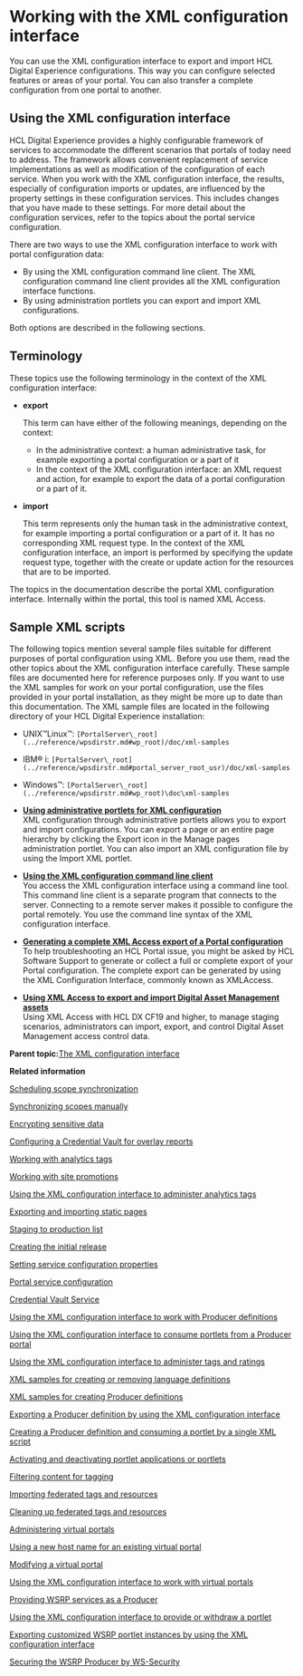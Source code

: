 # Working with the XML configuration interface

You can use the XML configuration interface to export and import HCL Digital Experience configurations. This way you can configure selected features or areas of your portal. You can also transfer a complete configuration from one portal to another.

## Using the XML configuration interface

HCL Digital Experience provides a highly configurable framework of services to accommodate the different scenarios that portals of today need to address. The framework allows convenient replacement of service implementations as well as modification of the configuration of each service. When you work with the XML configuration interface, the results, especially of configuration imports or updates, are influenced by the property settings in these configuration services. This includes changes that you have made to these settings. For more detail about the configuration services, refer to the topics about the portal service configuration.

There are two ways to use the XML configuration interface to work with portal configuration data:

-   By using the XML configuration command line client. The XML configuration command line client provides all the XML configuration interface functions.
-   By using administration portlets you can export and import XML configurations.

Both options are described in the following sections.

## Terminology

These topics use the following terminology in the context of the XML configuration interface:

-   **export**

    This term can have either of the following meanings, depending on the context:

    -   In the administrative context: a human administrative task, for example exporting a portal configuration or a part of it
    -   In the context of the XML configuration interface: an XML request and action, for example to export the data of a portal configuration or a part of it.
-   **import**

    This term represents only the human task in the administrative context, for example importing a portal configuration or a part of it. It has no corresponding XML request type. In the context of the XML configuration interface, an import is performed by specifying the update request type, together with the create or update action for the resources that are to be imported.


The topics in the documentation describe the portal XML configuration interface. Internally within the portal, this tool is named XML Access.

## Sample XML scripts

The following topics mention several sample files suitable for different purposes of portal configuration using XML. Before you use them, read the other topics about the XML configuration interface carefully. These sample files are documented here for reference purposes only. If you want to use the XML samples for work on your portal configuration, use the files provided in your portal installation, as they might be more up to date than this documentation. The XML sample files are located in the following directory of your HCL Digital Experience installation:

-   UNIX™Linux™: `[PortalServer\_root](../reference/wpsdirstr.md#wp_root)/doc/xml-samples`
-   IBM® i: `[PortalServer\_root](../reference/wpsdirstr.md#portal_server_root_usr)/doc/xml-samples`
-   Windows™: `[PortalServer\_root](../reference/wpsdirstr.md#wp_root)\doc\xml-samples`

-   **[Using administrative portlets for XML configuration ](../admin-system/adxmltsk_portlets.md)**  
XML configuration through administrative portlets allows you to export and import configurations. You can export a page or an entire page hierarchy by clicking the Export icon in the Manage pages administration portlet. You can also import an XML configuration file by using the Import XML portlet.
-   **[Using the XML configuration command line client](../admin-system/adxmltsk_cmdln.md)**  
You access the XML configuration interface using a command line tool. This command line client is a separate program that connects to the server. Connecting to a remote server makes it possible to configure the portal remotely. You use the command line syntax of the XML configuration interface.
-   **[Generating a complete XML Access export of a Portal configuration](../admin-system/gen_xmlaccessexpt_ptlconfig.md)**  
To help troubleshooting an HCL Portal issue, you might be asked by HCL Software Support to generate or collect a full or complete export of your Portal configuration. The complete export can be generated by using the XML Configuration Interface, commonly known as XMLAccess.
-   **[Using XML Access to export and import Digital Asset Management assets](../admin-system/adxmldam.md)**  
 Using XML Access with HCL DX CF19 and higher, to manage staging scenarios, administrators can import, export, and control Digital Asset Management access control data.

**Parent topic:**[The XML configuration interface ](../admin-system/admxmlai.md)

**Related information**  


[Scheduling scope synchronization ](../wcm/wcm_tagrate_syncscope_sched.md)

[Synchronizing scopes manually ](../wcm/wcm_tagrate_syncscope_manual.md)

[Encrypting sensitive data ](../admin-system/srtencrpsnstdt.md)

[Configuring a Credential Vault for overlay reports ](../admin-system/sa_asa_overlay_cfg_crd_vlt.md)

[Working with analytics tags ](../admin-system/sa_asa_anal_tags_work.md)

[Working with site promotions ](../admin-system/sa_asa_site_prom_ui.md)

[Using the XML configuration interface to administer analytics tags ](../admin-system/sa_asa_anal_xml.md)

[Exporting and importing static pages ](../admin-system/spa_xml.md)

[Staging to production list](../deploy/dep_stage_check.md)

[Creating the initial release ](../deploy/dep_cir.md)

[Setting service configuration properties ](../admin-system/adsetcfg.md)

[Portal service configuration ](../admin-system/srvcfgref.md)

[Credential Vault Service ](../admin-system/srvcfgref_cred_vault.md)

[Using the XML configuration interface to work with Producer definitions](../admin-system/wsrpt_cons_wrkprd_xml.md)

[Using the XML configuration interface to consume portlets from a Producer portal ](../admin-system/wsrpt_cons_consrv_xml.md)

[Using the XML configuration interface to administer tags and ratings ](../admin-system/tag_rate_xml.md)

[XML samples for creating or removing language definitions](../admin-system/adxmlsmp_lang.md)

[XML samples for creating Producer definitions ](../admin-system/wsrpr_cons_crtprd_samp1.md)

[Exporting a Producer definition by using the XML configuration interface ](../admin-system/wsrpt_cons_expprd_xml.md)

[Creating a Producer definition and consuming a portlet by a single XML script ](../admin-system/wsrpt_cons_singl_xml.md)

[Activating and deactivating portlet applications or portlets](../admin-system/portletapps_activate.md)

[Filtering content for tagging ](../admin-system/tag_rate_adm_filtr_cont.md)

[Importing federated tags and resources ](../admin-system/tag_fed_admin_import.md)

[Cleaning up federated tags and resources ](../admin-system/tag_fed_admin_cleanup.md)

[Administering virtual portals ](../admin-system/advp_adm.md)

[Using a new host name for an existing virtual portal](../admin-system/advpref_limits_new_hostname.md)

[Modifying a virtual portal ](../admin-system/advp_tsk_modify.md)

[Using the XML configuration interface to work with virtual portals](../admin-system/advp_xml.md)

[Providing WSRP services as a Producer ](../admin-system/wsrpt_prod_prvd_ws.md)

[Using the XML configuration interface to provide or withdraw a portlet ](../admin-system/wsrpt_prod_prvd_by_xml.md)

[Exporting customized WSRP portlet instances by using the XML configuration interface ](../admin-system/wsrpr_prod_xmlxp_custplt.md)

[Securing the WSRP Producer by WS-Security ](../admin-system/wsrpt_prod_sec_ws_wss.md)

